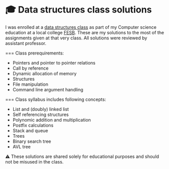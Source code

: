 # :mortar_board: Data structures class solutions

I was enrolled at a [data structures class](https://nastava.fesb.unist.hr/nastava/predmeti/4565) as part of my Computer science education at a local college [FESB](https://www.fesb.unist.hr/). These are my solutions to the most of the assignments given at that very class. All solutions were reviewed by assistant professor.

===
Class prerequirements:
- Pointers and pointer to pointer relations
- Call by reference
- Dynamic allocation of memory
- Structures
- File manipulation
- Command line argument handling

===
Class syllabus includes following concepts:
- List and (doubly) linked list
- Self referencing structures
- Polynomic addition and multiplication
- Postfix calculations
- Stack and queue
- Trees
- Binary search tree
- AVL tree
     
:warning: These solutions are shared solely for educational purposes and should not be misused in the class.

